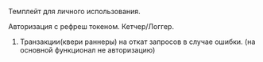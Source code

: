 Темплейт для личного использования.

Авторизация с рефреш токеном.
Кетчер/Логгер.

<!-- Добавить адвансед -->

1. Транзакции(квери раннеры) на откат запросов в случае ошибки. (на основной функционал не авторизацию)

  <!-- const queryRunner = this . dataSource . createQueryRunner (); 
  await queryRunner. connect (); 
  await queryRunner. startTransaction (); 
  try { 
    await queryRunner. manager . save ( Order , { 
      /* данные заказа */
     }); 
    await queryRunner. manager . save ( Item , { 
      /* данные элемента */
     }); 
    await queryRunner. commitTransaction (); 
  } catch (e) { 
    await queryRunner. rollbackTransaction (); 
    throw e; 
  } finally { 
    await queryRunner. release (); 
  } 
  
  // ...

2. Автосоздание токена + рефреша после SignUp для автовхода в платформу.
